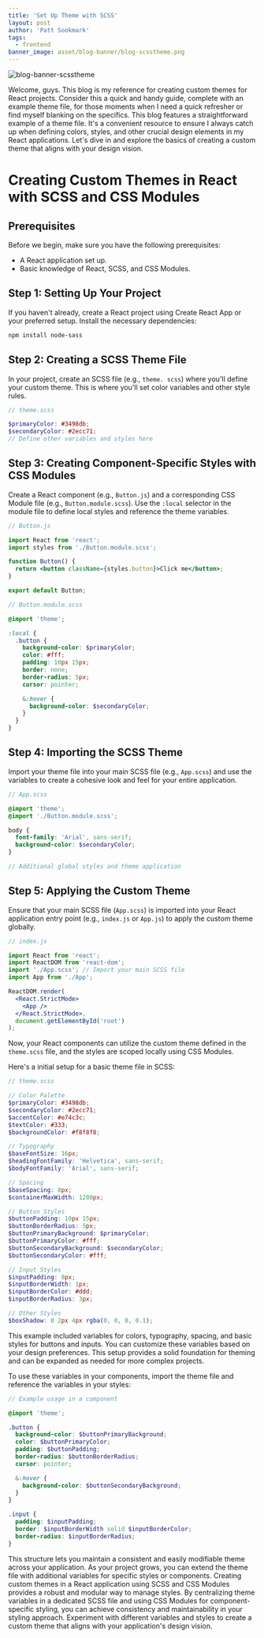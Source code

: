 ```yaml
---
title: 'Set Up Theme with SCSS'
layout: post
author: 'Patt Sookmark'
tags:
  - frontend
banner_image: asset/blog-banner/blog-scsstheme.png
---
```


<img class="blog-banner" src="/asset/blog-banner/blog-scsstheme.png" alt="blog-banner-scsstheme" />

Welcome, guys. This blog is my reference for creating custom themes for React projects. Consider this a quick and handy guide, complete with an example theme file, for those moments when I need a quick refresher or find myself blanking on the specifics.
This blog features a straightforward example of a theme file. It's a convenient resource to ensure I always catch up when defining colors, styles, and other crucial design elements in my React applications. Let's dive in and explore the basics of creating a custom theme that aligns with your design vision.

# Creating Custom Themes in React with SCSS and CSS Modules

## Prerequisites

Before we begin, make sure you have the following prerequisites:

- A React application set up.
- Basic knowledge of React, SCSS, and CSS Modules.

## Step 1: Setting Up Your Project

If you haven't already, create a React project using Create React App or your preferred setup. Install the necessary dependencies:

```bash
npm install node-sass
```

## Step 2: Creating a SCSS Theme File

In your project, create an SCSS file (e.g., `theme. scss`) where you'll define your custom theme. This is where you'll set color variables and other style rules.

```scss
// theme.scss

$primaryColor: #3498db;
$secondaryColor: #2ecc71;
// Define other variables and styles here
```

## Step 3: Creating Component-Specific Styles with CSS Modules

Create a React component (e.g., `Button.js`) and a corresponding CSS Module file (e.g., `Button.module.scss`). Use the `:local` selector in the module file to define local styles and reference the theme variables.

```jsx
// Button.js

import React from 'react';
import styles from './Button.module.scss';

function Button() {
  return <button className={styles.button}>Click me</button>;
}

export default Button;
```

```scss
// Button.module.scss

@import 'theme';

:local {
  .button {
    background-color: $primaryColor;
    color: #fff;
    padding: 10px 15px;
    border: none;
    border-radius: 5px;
    cursor: pointer;

    &:hover {
      background-color: $secondaryColor;
    }
  }
}
```

## Step 4: Importing the SCSS Theme

Import your theme file into your main SCSS file (e.g., `App.scss`) and use the variables to create a cohesive look and feel for your entire application.

```scss
// App.scss

@import 'theme';
@import './Button.module.scss';

body {
  font-family: 'Arial', sans-serif;
  background-color: $secondaryColor;
}

// Additional global styles and theme application
```

## Step 5: Applying the Custom Theme

Ensure that your main SCSS file (`App.scss`) is imported into your React application entry point (e.g., `index.js` or `App.js`) to apply the custom theme globally.

```jsx
// index.js

import React from 'react';
import ReactDOM from 'react-dom';
import './App.scss'; // Import your main SCSS file
import App from './App';

ReactDOM.render(
  <React.StrictMode>
    <App />
  </React.StrictMode>,
  document.getElementById('root')
);
```

Now, your React components can utilize the custom theme defined in the `theme.scss` file, and the styles are scoped locally using CSS Modules.

Here's a initial setup for a basic theme file in SCSS:

```scss
// theme.scss

// Color Palette
$primaryColor: #3498db;
$secondaryColor: #2ecc71;
$accentColor: #e74c3c;
$textColor: #333;
$backgroundColor: #f8f8f8;

// Typography
$baseFontSize: 16px;
$headingFontFamily: 'Helvetica', sans-serif;
$bodyFontFamily: 'Arial', sans-serif;

// Spacing
$baseSpacing: 8px;
$containerMaxWidth: 1200px;

// Button Styles
$buttonPadding: 10px 15px;
$buttonBorderRadius: 5px;
$buttonPrimaryBackground: $primaryColor;
$buttonPrimaryColor: #fff;
$buttonSecondaryBackground: $secondaryColor;
$buttonSecondaryColor: #fff;

// Input Styles
$inputPadding: 8px;
$inputBorderWidth: 1px;
$inputBorderColor: #ddd;
$inputBorderRadius: 3px;

// Other Styles
$boxShadow: 0 2px 4px rgba(0, 0, 0, 0.1);
```

This example included variables for colors, typography, spacing, and basic styles for buttons and inputs. You can customize these variables based on your design preferences. This setup provides a solid foundation for theming and can be expanded as needed for more complex projects.

To use these variables in your components, import the theme file and reference the variables in your styles:

```scss
// Example usage in a component

@import 'theme';

.button {
  background-color: $buttonPrimaryBackground;
  color: $buttonPrimaryColor;
  padding: $buttonPadding;
  border-radius: $buttonBorderRadius;
  cursor: pointer;

  &:hover {
    background-color: $buttonSecondaryBackground;
  }
}

.input {
  padding: $inputPadding;
  border: $inputBorderWidth solid $inputBorderColor;
  border-radius: $inputBorderRadius;
}
```

This structure lets you maintain a consistent and easily modifiable theme across your application. As your project grows, you can extend the theme file with additional variables for specific styles or components.
Creating custom themes in a React application using SCSS and CSS Modules provides a robust and modular way to manage styles. By centralizing theme variables in a dedicated SCSS file and using CSS Modules for component-specific styling, you can achieve consistency and maintainability in your styling approach. Experiment with different variables and styles to create a custom theme that aligns with your application's design vision.

